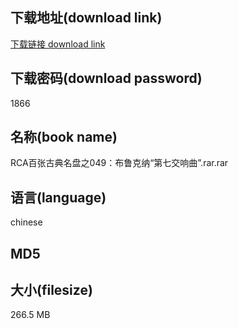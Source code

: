 ## 下载地址(download link)
[下载链接 download link](https://voluble-croquembouche-d321dc.netlify.app/?s=RCA%E7%99%BE%E5%BC%A0%E5%8F%A4%E5%85%B8%E5%90%8D%E7%9B%98%E4%B9%8B049%EF%BC%9A%E5%B8%83%E9%B2%81%E5%85%8B%E7%BA%B3%E2%80%9C%E7%AC%AC%E4%B8%83%E4%BA%A4%E5%93%8D%E6%9B%B2%E2%80%9D.rar)

## 下载密码(download password)
1866

## 名称(book name)
RCA百张古典名盘之049：布鲁克纳“第七交响曲”.rar.rar

## 语言(language)
chinese

## MD5


## 大小(filesize)
266.5 MB
